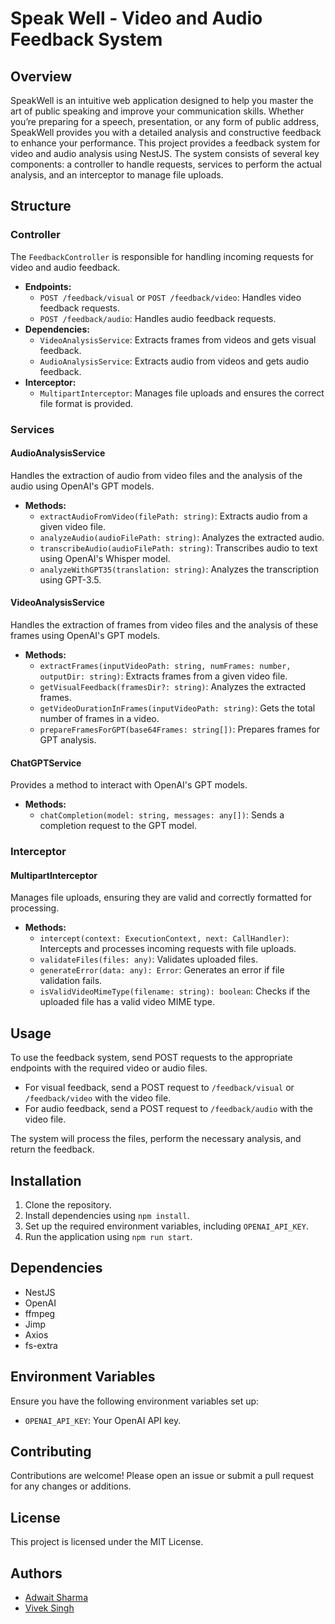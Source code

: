 # Speak Well - Video and Audio Feedback System

## Overview
SpeakWell is an intuitive web application designed to help you master the art of public speaking and improve your communication skills. Whether you’re preparing for a speech, presentation, or any form of public address, SpeakWell provides you with a detailed analysis and constructive feedback to enhance your performance. This project provides a feedback system for video and audio analysis using NestJS. The system consists of several key components: a controller to handle requests, services to perform the actual analysis, and an interceptor to manage file uploads.

## Structure

### Controller
The `FeedbackController` is responsible for handling incoming requests for video and audio feedback.

- **Endpoints:**
  - `POST /feedback/visual` or `POST /feedback/video`: Handles video feedback requests.
  - `POST /feedback/audio`: Handles audio feedback requests.
- **Dependencies:**
  - `VideoAnalysisService`: Extracts frames from videos and gets visual feedback.
  - `AudioAnalysisService`: Extracts audio from videos and gets audio feedback.
- **Interceptor:**
  - `MultipartInterceptor`: Manages file uploads and ensures the correct file format is provided.

### Services

#### AudioAnalysisService
Handles the extraction of audio from video files and the analysis of the audio using OpenAI's GPT models.

- **Methods:**
  - `extractAudioFromVideo(filePath: string)`: Extracts audio from a given video file.
  - `analyzeAudio(audioFilePath: string)`: Analyzes the extracted audio.
  - `transcribeAudio(audioFilePath: string)`: Transcribes audio to text using OpenAI's Whisper model.
  - `analyzeWithGPT35(translation: string)`: Analyzes the transcription using GPT-3.5.

#### VideoAnalysisService
Handles the extraction of frames from video files and the analysis of these frames using OpenAI's GPT models.

- **Methods:**
  - `extractFrames(inputVideoPath: string, numFrames: number, outputDir: string)`: Extracts frames from a given video file.
  - `getVisualFeedback(framesDir?: string)`: Analyzes the extracted frames.
  - `getVideoDurationInFrames(inputVideoPath: string)`: Gets the total number of frames in a video.
  - `prepareFramesForGPT(base64Frames: string[])`: Prepares frames for GPT analysis.

#### ChatGPTService
Provides a method to interact with OpenAI's GPT models.

- **Methods:**
  - `chatCompletion(model: string, messages: any[])`: Sends a completion request to the GPT model.

### Interceptor

#### MultipartInterceptor
Manages file uploads, ensuring they are valid and correctly formatted for processing.

- **Methods:**
  - `intercept(context: ExecutionContext, next: CallHandler)`: Intercepts and processes incoming requests with file uploads.
  - `validateFiles(files: any)`: Validates uploaded files.
  - `generateError(data: any): Error`: Generates an error if file validation fails.
  - `isValidVideoMimeType(filename: string): boolean`: Checks if the uploaded file has a valid video MIME type.

## Usage
To use the feedback system, send POST requests to the appropriate endpoints with the required video or audio files.

- For visual feedback, send a POST request to `/feedback/visual` or `/feedback/video` with the video file.
- For audio feedback, send a POST request to `/feedback/audio` with the video file.

The system will process the files, perform the necessary analysis, and return the feedback.

## Installation
1. Clone the repository.
2. Install dependencies using `npm install`.
3. Set up the required environment variables, including `OPENAI_API_KEY`.
4. Run the application using `npm run start`.

## Dependencies
- NestJS
- OpenAI
- ffmpeg
- Jimp
- Axios
- fs-extra

## Environment Variables
Ensure you have the following environment variables set up:
- `OPENAI_API_KEY`: Your OpenAI API key.

## Contributing
Contributions are welcome! Please open an issue or submit a pull request for any changes or additions.

## License
This project is licensed under the MIT License.

## Authors
- [Adwait Sharma](https://www.linkedin.com/in/adwait-sharma/)
- [Vivek Singh](https://www.linkedin.com/in/vivek-singh-ml-learner/)
